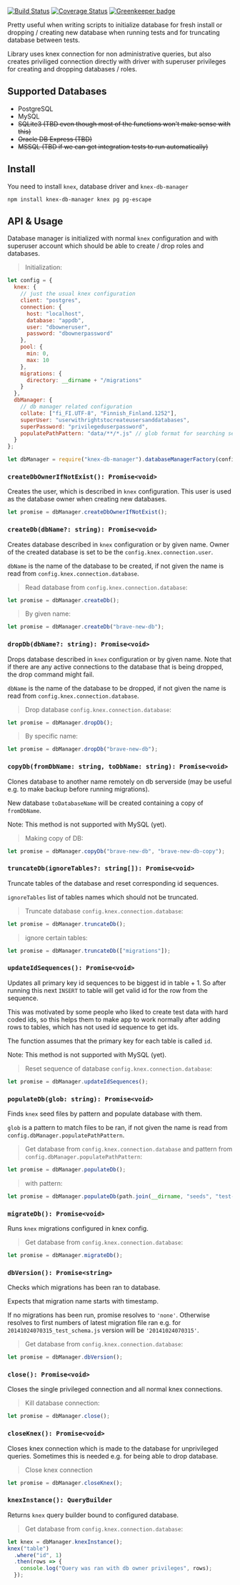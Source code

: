 [![Build Status](https://travis-ci.org/Vincit/knex-db-manager.svg?branch=master)](https://travis-ci.org/Vincit/knex-db-manager)
[![Coverage Status](https://coveralls.io/repos/github/Vincit/knex-db-manager/badge.svg?branch=master)](https://coveralls.io/github/Vincit/knex-db-manager?branch=master)
[![Greenkeeper badge](https://badges.greenkeeper.io/Vincit/knex-db-manager.svg)](https://greenkeeper.io/)

Pretty useful when writing scripts to initialize database for fresh install or
dropping / creating new database when running tests and for truncating database
between tests.

Library uses knex connection for non administrative queries, but also creates
priviliged connection directly with driver with superuser privileges for creating
and dropping databases / roles.

## Supported Databases

- PostgreSQL
- MySQL
- ~~SQLite3 (TBD even though most of the functions won't make sense with this)~~
- ~~Oracle DB Express (TBD)~~
- ~~MSSQL (TBD if we can get integration tests to run automatically)~~

## Install

You need to install `knex`, database driver and `knex-db-manager`

```
npm install knex-db-manager knex pg pg-escape
```

## API & Usage

Database manager is initialized with normal `knex` configuration and with
superuser account which should be able to create / drop roles and databases.

> Initialization:

```js
let config = {
  knex: {
    // just the usual knex configuration
    client: "postgres",
    connection: {
      host: "localhost",
      database: "appdb",
      user: "dbowneruser",
      password: "dbownerpassword"
    },
    pool: {
      min: 0,
      max: 10
    },
    migrations: {
      directory: __dirname + "/migrations"
    }
  },
  dbManager: {
    // db manager related configuration
    collate: ["fi_FI.UTF-8", "Finnish_Finland.1252"],
    superUser: "userwithrightstocreateusersanddatabases",
    superPassword: "privilegeduserpassword",
    populatePathPattern: "data/**/*.js" // glob format for searching seeds
  }
};

let dbManager = require("knex-db-manager").databaseManagerFactory(config);
```

### `createDbOwnerIfNotExist(): Promise<void>`

Creates the user, which is described in `knex` configuration. This user is used as
the database owner when creating new databases.

```js
let promise = dbManager.createDbOwnerIfNotExist();
```

### `createDb(dbName?: string): Promise<void>`

Creates database described in `knex` configuration or by given name. Owner of the
created database is set to be the `config.knex.connection.user`.

`dbName` is the name of the database to be created, if not given the name is read
from `config.knex.connection.database`.

> Read database from `config.knex.connection.database`:

```js
let promise = dbManager.createDb();
```

> By given name:

```js
let promise = dbManager.createDb("brave-new-db");
```

### `dropDb(dbName?: string): Promise<void>`

Drops database described in `knex` configuration or by given name. Note
that if there are any active connections to the database that is being
dropped, the drop command might fail.

`dbName` is the name of the database to be dropped, if not given the name
is read from `config.knex.connection.database`.

> Drop database `config.knex.connection.database`:

```js
let promise = dbManager.dropDb();
```

> By specific name:

```js
let promise = dbManager.dropDb("brave-new-db");
```

### `copyDb(fromDbName: string, toDbName: string): Promise<void>`

Clones database to another name remotely on db serverside (may be useful e.g.
to make backup before running migrations).

New database `toDatabaseName` will be created containing a copy of `fromDbName`.

Note: This method is not supported with MySQL (yet).

> Making copy of DB:

```js
let promise = dbManager.copyDb("brave-new-db", "brave-new-db-copy");
```

### `truncateDb(ignoreTables?: string[]): Promise<void>`

Truncate tables of the database and reset corresponding id sequences.

`ignoreTables` list of tables names which should not be truncated.

> Truncate database `config.knex.connection.database`:

```js
let promise = dbManager.truncateDb();
```

> ignore certain tables:

```js
let promise = dbManager.truncateDb(["migrations"]);
```

### `updateIdSequences(): Promise<void>`

Updates all primary key id sequences to be biggest id in table + 1.
So after running this next `INSERT` to table will get valid id for
the row from the sequence.

This was motivated by some people who liked to create test data with
hard coded ids, so this helps them to make app to work normally after
adding rows to tables, which has not used id sequence to get ids.

The function assumes that the primary key for each table is called `id`.

Note: This method is not supported with MySQL (yet).

> Reset sequence of database `config.knex.connection.database`:

```js
let promise = dbManager.updateIdSequences();
```

### `populateDb(glob: string): Promise<void>`

Finds `knex` seed files by pattern and populate database with them.

`glob` is a pattern to match files to be ran, if not given the name is
read from `config.dbManager.populatePathPattern`.

> Get database from `config.knex.connection.database` and pattern
> from `config.dbManager.populatePathPattern`:

```js
let promise = dbManager.populateDb();
```

> with pattern:

```js
let promise = dbManager.populateDb(path.join(__dirname, "seeds", "test-*"));
```

### `migrateDb(): Promise<void>`

Runs `knex` migrations configured in knex config.

> Get database from `config.knex.connection.database`:

```js
let promise = dbManager.migrateDb();
```

### `dbVersion(): Promise<string>`

Checks which migrations has been ran to database.

Expects that migration name starts with timestamp.

If no migrations has been run, promise resolves to `'none'`. Otherwise
resolves to first numbers of latest migration file ran e.g. for
`20141024070315_test_schema.js` version will be `'20141024070315'`.

> Get database from `config.knex.connection.database`:

```js
let promise = dbManager.dbVersion();
```

### `close(): Promise<void>`

Closes the single privileged connection and all normal knex connections.

> Kill database connection:

```js
let promise = dbManager.close();
```

### `closeKnex(): Promise<void>`

Closes knex connection which is made to the database for unprivileged
queries. Sometimes this is needed e.g. for being able to drop database.

> Close knex connection

```js
let promise = dbManager.closeKnex();
```

### `knexInstance(): QueryBuilder`

Returns `knex` query builder bound to configured database.

> Get database from `config.knex.connection.database`:

```js
let knex = dbManager.knexInstance();
knex("table")
  .where("id", 1)
  .then(rows => {
    console.log("Query was ran with db owner privileges", rows);
  });
```
